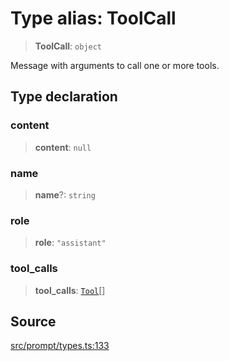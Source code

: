 # Type alias: ToolCall

> **ToolCall**: `object`

Message with arguments to call one or more tools.

## Type declaration

### content

> **content**: `null`

### name

> **name**?: `string`

### role

> **role**: `"assistant"`

### tool\_calls

> **tool\_calls**: [`Tool`](../namespaces/Call/type-aliases/Tool.md)[]

## Source

[src/prompt/types.ts:133](https://github.com/dexaai/llm-tools/blob/3551610/src/prompt/types.ts#L133)
